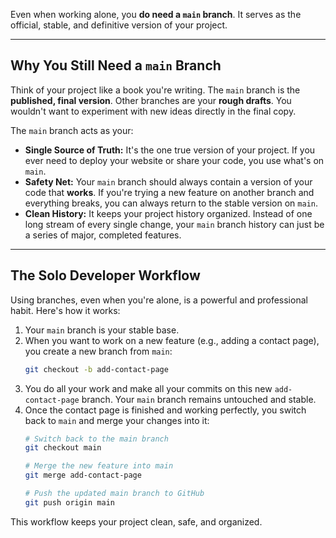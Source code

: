 Even when working alone, you **do need a `main` branch**. It serves as the official, stable, and definitive version of your project.

-----

## Why You Still Need a `main` Branch

Think of your project like a book you're writing. The `main` branch is the **published, final version**. Other branches are your **rough drafts**. You wouldn't want to experiment with new ideas directly in the final copy.

The `main` branch acts as your:

  * **Single Source of Truth:** It's the one true version of your project. If you ever need to deploy your website or share your code, you use what's on `main`.
  * **Safety Net:** Your `main` branch should always contain a version of your code that **works**. If you're trying a new feature on another branch and everything breaks, you can always return to the stable version on `main`.
  * **Clean History:** It keeps your project history organized. Instead of one long stream of every single change, your `main` branch history can just be a series of major, completed features.

-----

## The Solo Developer Workflow

Using branches, even when you're alone, is a powerful and professional habit. Here's how it works:

1.  Your `main` branch is your stable base.
2.  When you want to work on a new feature (e.g., adding a contact page), you create a new branch from `main`:
    ```bash
    git checkout -b add-contact-page
    ```
3.  You do all your work and make all your commits on this new `add-contact-page` branch. Your `main` branch remains untouched and stable.
4.  Once the contact page is finished and working perfectly, you switch back to `main` and merge your changes into it:
    ```bash
    # Switch back to the main branch
    git checkout main

    # Merge the new feature into main
    git merge add-contact-page

    # Push the updated main branch to GitHub
    git push origin main
    ```

This workflow keeps your project clean, safe, and organized.